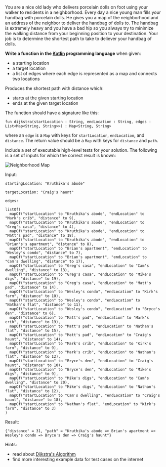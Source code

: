 You are a nice old lady who delivers porcelain dolls on foot using your walker to residents in a neighborhood. Every day a nice young man fills your handbag with porcelain dolls. He gives you a map of the neighborhood and an address of the neighbor to deliver the handbag of dolls to. The handbag is extremely heavy and you have a bad hip so you always try to minimize the walking distance from your beginning position to your destination. Your job is to determine the shortest path to take to deliever your handbag of dolls.

**Write a function in the [Kotlin](http://kotlinlang.org/) programming language** when given:

* a starting location
* a target location
* a list of edges where each edge is represented as a map and connects two locations
  
Produces the shortest path with distance which:

* starts at the given starting location
* ends at the given target location
 
The function should have a signature like this:

    fun dijkstra(startLocation : String, endLocation : String, edges : List<Map<String, String>>) : Map<String, String>

where an `edge` is a `Map` with keys for `startLocation`, `endLocation`, and `distance`. The return value should be a `Map` with keys for `distance` and `path`.

Include a set of executable high-level tests for your solution. The following is a set of inputs for which the correct result is known:

![Neighborhood Map](https://raw.github.com/postnati/doll-delivery/master/neighborhood-map.png)

Input:

    startingLocation: "Kruthika's abode"

    targetLocation: "Craig's haunt"

    edges: 

    listOf(
      mapOf("startLocation" to "Kruthika's abode", "endLocation" to "Mark's crib", "distance" to 9),
      mapOf("startLocation" to "Kruthika's abode", "endLocation" to "Greg's casa", "distance" to 4),
      mapOf("startLocation" to "Kruthika's abode", "endLocation" to "Matt's pad", "distance" to 18),
      mapOf("startLocation" to "Kruthika's abode", "endLocation" to "Brian's's apartment", "distance" to 8),
      mapOf("startLocation" to "Brian's apartment", "endLocation" to "Wesley's condo", "distance" to 7),
      mapOf("startLocation" to "Brian's apartment", "endLocation" to "Cam's dwelling", "distance" to 17),
      mapOf("startLocation" to "Greg's casa", "endLocation" to "Cam's dwelling", "distance" to 13),
      mapOf("startLocation" to "Greg's casa", "endLocation" to "Mike's digs", "distance" to 19),
      mapOf("startLocation" to "Greg's casa", "endLocation" to "Matt's pad", "distance" to 14),
      mapOf("startLocation" to "Wesley's condo", "endLocation" to "Kirk's farm", "distance" to 10),
      mapOf("startLocation" to "Wesley's condo", "endLocation" to "Nathan's flat", "distance" to 11),
      mapOf("startLocation" to "Wesley's condo", "endLocation" to "Bryce's den", "distance" to 6),
      mapOf("startLocation" to "Matt's pad", "endLocation" to "Mark's crib", "distance" to 19),
      mapOf("startLocation" to "Matt's pad", "endLocation" to "Nathan's flat", "distance" to 15),
      mapOf("startLocation" to "Matt's pad", "endLocation" to "Craig's haunt", "distance" to 14),
      mapOf("startLocation" to "Mark's crib", "endLocation" to "Kirk's farm", "distance" to 9),
      mapOf("startLocation" to "Mark's crib", "endLocation" to "Nathan's flat", "distance" to 12),
      mapOf("startLocation" to "Bryce's den", "endLocation" to "Craig's haunt", "distance" to 10),
      mapOf("startLocation" to "Bryce's den", "endLocation" to "Mike's digs", "distance" to 9),
      mapOf("startLocation" to "Mike's digs", "endLocation" to "Cam's dwelling", "distance" to 20),
      mapOf("startLocation" to "Mike's digs", "endLocation" to "Nathan's flat", "distance" to 12),
      mapOf("startLocation" to "Cam's dwelling", "endLocation" to "Craig's haunt", "distance" to 18),
      mapOf("startLocation" to "Nathan's flat", "endLocation" to "Kirk's farm", "distance" to 3)
    )

Result:
  
    {"distance" = 31, "path" = "Kruthika's abode => Brian's apartment => Wesley's condo => Bryce's den => Craig's haunt"}

Hints:

* read about [Dijkstra's Algorithm](http://en.wikipedia.org/wiki/Dijkstra%27s_algorithm)
* find more interesting example data for test cases on the internet
